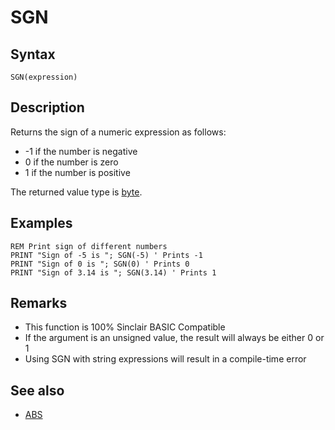 # SGN

## Syntax
```basic
SGN(expression)
```

## Description

Returns the sign of a numeric expression as follows:
* -1 if the number is negative
* 0 if the number is zero
* 1 if the number is positive

The returned value type is [byte](types.md#Byte).

## Examples

```basic
REM Print sign of different numbers
PRINT "Sign of -5 is "; SGN(-5) ' Prints -1
PRINT "Sign of 0 is "; SGN(0) ' Prints 0
PRINT "Sign of 3.14 is "; SGN(3.14) ' Prints 1
```

## Remarks

* This function is 100% Sinclair BASIC Compatible
* If the argument is an unsigned value, the result will always be either 0 or 1
* Using SGN with string expressions will result in a compile-time error

## See also

* [ABS](abs.md)
